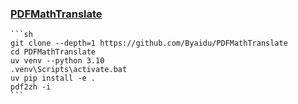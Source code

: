 ### [PDFMathTranslate](https://github.com/Byaidu/PDFMathTranslate)

````{tab} From source
```sh
git clone --depth=1 https://github.com/Byaidu/PDFMathTranslate
cd PDFMathTranslate
uv venv --python 3.10
.venv\Scripts\activate.bat
uv pip install -e .
pdf2zh -i
```
````